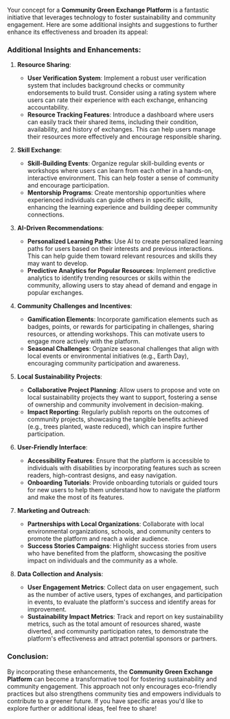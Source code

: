 Your concept for a **Community Green Exchange Platform** is a fantastic initiative that leverages technology to foster sustainability and community engagement. Here are some additional insights and suggestions to further enhance its effectiveness and broaden its appeal:

### Additional Insights and Enhancements:

1. **Resource Sharing**:
   - **User Verification System**: Implement a robust user verification system that includes background checks or community endorsements to build trust. Consider using a rating system where users can rate their experience with each exchange, enhancing accountability.
   - **Resource Tracking Features**: Introduce a dashboard where users can easily track their shared items, including their condition, availability, and history of exchanges. This can help users manage their resources more effectively and encourage responsible sharing.

2. **Skill Exchange**:
   - **Skill-Building Events**: Organize regular skill-building events or workshops where users can learn from each other in a hands-on, interactive environment. This can help foster a sense of community and encourage participation.
   - **Mentorship Programs**: Create mentorship opportunities where experienced individuals can guide others in specific skills, enhancing the learning experience and building deeper community connections.

3. **AI-Driven Recommendations**:
   - **Personalized Learning Paths**: Use AI to create personalized learning paths for users based on their interests and previous interactions. This can help guide them toward relevant resources and skills they may want to develop.
   - **Predictive Analytics for Popular Resources**: Implement predictive analytics to identify trending resources or skills within the community, allowing users to stay ahead of demand and engage in popular exchanges.

4. **Community Challenges and Incentives**:
   - **Gamification Elements**: Incorporate gamification elements such as badges, points, or rewards for participating in challenges, sharing resources, or attending workshops. This can motivate users to engage more actively with the platform.
   - **Seasonal Challenges**: Organize seasonal challenges that align with local events or environmental initiatives (e.g., Earth Day), encouraging community participation and awareness.

5. **Local Sustainability Projects**:
   - **Collaborative Project Planning**: Allow users to propose and vote on local sustainability projects they want to support, fostering a sense of ownership and community involvement in decision-making.
   - **Impact Reporting**: Regularly publish reports on the outcomes of community projects, showcasing the tangible benefits achieved (e.g., trees planted, waste reduced), which can inspire further participation.

6. **User-Friendly Interface**:
   - **Accessibility Features**: Ensure that the platform is accessible to individuals with disabilities by incorporating features such as screen readers, high-contrast designs, and easy navigation.
   - **Onboarding Tutorials**: Provide onboarding tutorials or guided tours for new users to help them understand how to navigate the platform and make the most of its features.

7. **Marketing and Outreach**:
   - **Partnerships with Local Organizations**: Collaborate with local environmental organizations, schools, and community centers to promote the platform and reach a wider audience.
   - **Success Stories Campaigns**: Highlight success stories from users who have benefited from the platform, showcasing the positive impact on individuals and the community as a whole.

8. **Data Collection and Analysis**:
   - **User Engagement Metrics**: Collect data on user engagement, such as the number of active users, types of exchanges, and participation in events, to evaluate the platform's success and identify areas for improvement.
   - **Sustainability Impact Metrics**: Track and report on key sustainability metrics, such as the total amount of resources shared, waste diverted, and community participation rates, to demonstrate the platform's effectiveness and attract potential sponsors or partners.

### Conclusion:
By incorporating these enhancements, the **Community Green Exchange Platform** can become a transformative tool for fostering sustainability and community engagement. This approach not only encourages eco-friendly practices but also strengthens community ties and empowers individuals to contribute to a greener future. If you have specific areas you'd like to explore further or additional ideas, feel free to share!